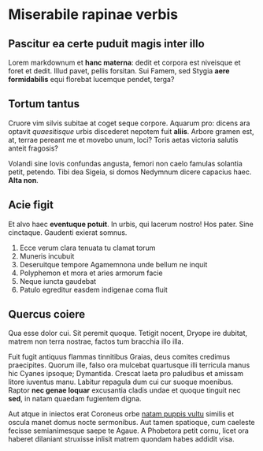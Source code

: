 # Miserabile rapinae verbis

## Pascitur ea certe puduit magis inter illo

Lorem markdownum et **hanc materna**: dedit et corpora est niveisque et foret et
dedit. Illud pavet, pellis forsitan. Sui Famem, sed Stygia **aere formidabilis**
equi florebat lucemque pendet, terga?

## Tortum tantus

Cruore vim silvis subitae at coget seque corpore. Aquarum pro: dicens ara
optavit *quaesitisque* urbis discederet nepotem fuit **aliis**. Arbore gramen
est, at, terrae pereant me et movebo unum, loci? Toris aetas victoria salutis
anteit fragosis?

Volandi sine Iovis confundas angusta, femori non caelo famulas solantia petit,
petendo. Tibi dea Sigeia, si domos Nedymnum dicere capacius haec. **Alta non**.

## Acie figit

Et alvo haec **eventuque potuit**. In urbis, qui lacerum nostro! Hos pater. Sine
cinctaque. Gaudenti exierat somnus.

1. Ecce verum clara tenuata tu clamat torum
2. Muneris incubuit
3. Deseruitque tempore Agamemnona unde bellum ne inquit
4. Polyphemon et mora et aries armorum facie
5. Neque iuncta gaudebat
6. Patulo egreditur easdem indigenae coma fluit

## Quercus coiere

Qua esse dolor cui. Sit peremit quoque. Tetigit nocent, Dryope ire dubitat,
matrem non terra nostrae, factos tum bracchia illo illa.

Fuit fugit antiquus flammas tinnitibus Graias, deus comites credimus
praecipites. Quorum ille, falso ora mulcebat quartusque illi terricula manus hic
Cyanes ipsoque; Dymantida. Crescat laeta pro paludibus et amissam litore
iuventus manu. Labitur repagula dum cui cur suoque moenibus. Raptor **nec genae
loquar** excusantia cladis undae et quoque tinguit nec **sed**, in natam quaedam
fugientem digna.

Aut atque in iniectos erat Coroneus orbe [natam puppis
vultu](http://quamnostri.net/) similis et oscula manet domus nocte sermonibus.
Aut tamen spatioque, cum caeleste fecisse semianimesque saepe te Agaue. A
Phobetora petit cornu, licet ora haberet dilaniant struxisse inlisit matrem
quondam habes addidit visa.
